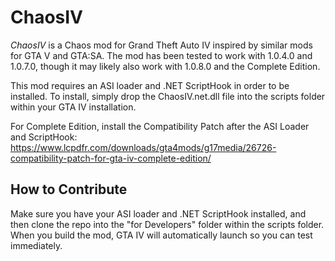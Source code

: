 # ChaosIV

*ChaosIV* is a Chaos mod for Grand Theft Auto IV inspired by similar mods for GTA V and GTA:SA.
The mod has been tested to work with 1.0.4.0 and 1.0.7.0, though it may likely also work with 1.0.8.0 and the Complete Edition. 

This mod requires an ASI loader and .NET ScriptHook in order to be installed.
To install, simply drop the ChaosIV.net.dll file into the scripts folder within your GTA IV installation.

For Complete Edition, install the Compatibility Patch after the ASI Loader and ScriptHook: https://www.lcpdfr.com/downloads/gta4mods/g17media/26726-compatibility-patch-for-gta-iv-complete-edition/

## How to Contribute
Make sure you have your ASI loader and .NET ScriptHook installed, and then clone the repo into the "for Developers" folder within the scripts folder.
When you build the mod, GTA IV will automatically launch so you can test immediately.